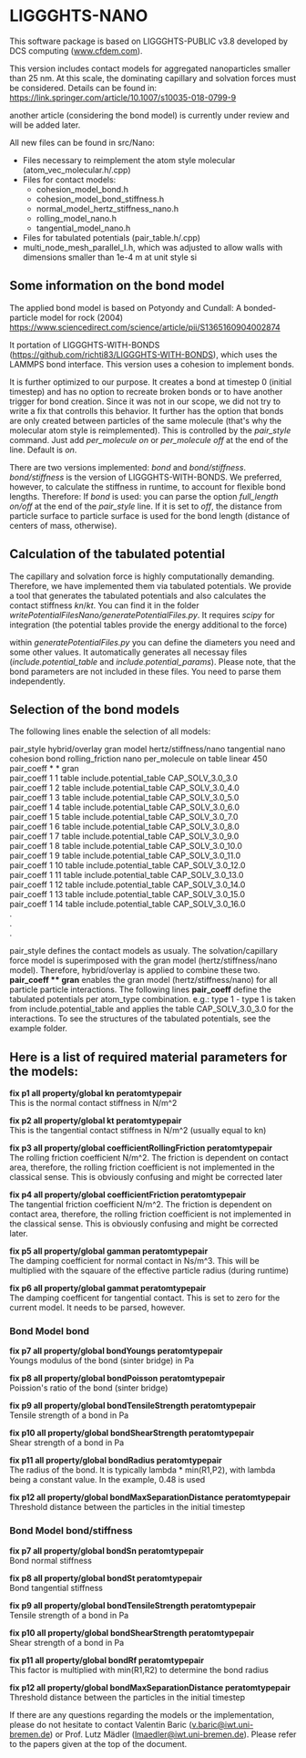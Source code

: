 # LIGGGHTS-NANO

This software package is based on LIGGGHTS-PUBLIC v3.8 developed by DCS computing (www.cfdem.com). 

This version includes contact models for aggregated nanoparticles smaller than 25 nm. At this scale, the dominating capillary and solvation forces must be considered. Details can be found in: 
https://link.springer.com/article/10.1007/s10035-018-0799-9

another article (considering the bond model) is currently under review and will be added later.

All new files can be found in src/Nano:
- Files necessary to reimplement the atom style molecular (atom_vec_molecular.h/.cpp)
- Files for contact models:
    + cohesion_model_bond.h
    + cohesion_model_bond_stiffness.h
    + normal_model_hertz_stiffness_nano.h
    + rolling_model_nano.h
    + tangential_model_nano.h
- Files for tabulated potentials (pair_table.h/.cpp)
- multi_node_mesh_parallel_I.h, which was adjusted to allow walls with dimensions smaller than 1e-4 m at unit style si

## Some information on the bond model
The applied bond model is based on Potyondy and Cundall: A bonded-particle model for rock (2004) https://www.sciencedirect.com/science/article/pii/S1365160904002874

It portation of LIGGGHTS-WITH-BONDS (https://github.com/richti83/LIGGGHTS-WITH-BONDS), which uses the LAMMPS bond interface.
This version uses a cohesion to implement bonds. 

It is further optimized to our purpose. It creates a bond at timestep 0 (initial timestep) and has no option to recreate broken bonds or to have another trigger for bond creation. Since it was not in our scope, we did not try to write a fix that controlls this behavior. 
It further has the option that bonds are only created between particles of the same molecule (that's why the molecular atom style is reimplemented). 
This is controlled by the *pair_style* command. Just add *per_molecule on* or *per_molecule off* at the end of the line. Default is *on*.

There are two versions implemented: *bond* and *bond/stiffness*.
*bond/stiffness* is the version of LIGGGHTS-WITH-BONDS. We preferred, however, to calculate the stiffness in runtime, to account for flexible bond lengths. 
Therefore: If *bond* is used: you can parse the option *full_length on/off* at the end of the *pair_style* line. If it is set to *off*, the distance from particle surface to particle surface is used for the bond length (distance of centers of mass, otherwise).

## Calculation of the tabulated potential
The capillary and solvation force is highly computationally demanding. Therefore, we have implemented them via tabulated potentials. 
We provide a tool that generates the tabulated potentials and also calculates the contact stiffness *kn*/*kt*. You can find it in the folder *writePotentialFilesNano/generatePotentialFiles.py*. It requires *scipy* for integration (the potential tables provide the energy additional to the force)

within *generatePotentialFiles.py* you can define the diameters you need and some other values. It automatically generates all necessay files (*include.potential_table* and *include.potential_params*). Please note, that the bond parameters are not included in these files. You need to parse them independently.

## Selection of the bond models
The following lines enable the selection of all models:  

pair_style      hybrid/overlay gran model hertz/stiffness/nano tangential nano cohesion bond rolling_friction nano per_molecule on table linear 450  
pair_coeff        * * gran  
pair_coeff        1 1 table include.potential_table CAP_SOLV_3.0_3.0  
pair_coeff        1 2 table include.potential_table CAP_SOLV_3.0_4.0  
pair_coeff        1 3 table include.potential_table CAP_SOLV_3.0_5.0  
pair_coeff        1 4 table include.potential_table CAP_SOLV_3.0_6.0  
pair_coeff        1 5 table include.potential_table CAP_SOLV_3.0_7.0  
pair_coeff        1 6 table include.potential_table CAP_SOLV_3.0_8.0  
pair_coeff        1 7 table include.potential_table CAP_SOLV_3.0_9.0  
pair_coeff        1 8 table include.potential_table CAP_SOLV_3.0_10.0  
pair_coeff        1 9 table include.potential_table CAP_SOLV_3.0_11.0  
pair_coeff        1 10 table include.potential_table CAP_SOLV_3.0_12.0  
pair_coeff        1 11 table include.potential_table CAP_SOLV_3.0_13.0  
pair_coeff        1 12 table include.potential_table CAP_SOLV_3.0_14.0  
pair_coeff        1 13 table include.potential_table CAP_SOLV_3.0_15.0  
pair_coeff        1 14 table include.potential_table CAP_SOLV_3.0_16.0  
.  
.  
.  

pair_style defines the contact models as usualy. The solvation/capillary force model is superimposed with the gran model (hertz/stiffness/nano model). Therefore, hybrid/overlay is applied to combine these two. 
**pair_coeff      ** gran** enables the gran model (hertz/stiffness/nano) for all particle particle interactions. The following lines **pair_coeff** define the tabulated potentials per atom_type combination. e.g.:
type 1 - type 1 is taken from include.potential_table and applies the table CAP_SOLV_3.0_3.0 for the interactions. To see the structures of the tabulated potentials, see the example folder.

## Here is a list of required material parameters for the models:

**fix     p1 all property/global kn peratomtypepair**  
This is the normal contact stiffness in N/m^2

**fix     p2 all property/global kt peratomtypepair**  
This is the tangential contact stiffness in N/m^2 (usually equal to kn)

**fix     p3 all property/global coefficientRollingFriction peratomtypepair**  
The rolling friction coefficient N/m^2. The friction is dependent on contact area, therefore, the rolling friction coefficient is not implemented in the classical sense. This is obviously confusing and might be corrected later

**fix     p4 all property/global coefficientFriction peratomtypepair**  
The tangential friction coefficient N/m^2. The friction is dependent on contact area, therefore, the rolling friction coefficient is not implemented in the classical sense. This is obviously confusing and might be corrected later.

**fix     p5 all property/global gamman peratomtypepair**  
The damping coefficient for normal contact in Ns/m^3. This will be multiplied with the sqauare of the effective particle radius (during runtime)

**fix     p6 all property/global gammat peratomtypepair**  
The damping coefficent for tangential contact. This is set to zero for the current model. It needs to be parsed, however.

### Bond Model **bond**

**fix     p7 all property/global bondYoungs peratomtypepair**  
Youngs modulus of the bond (sinter bridge) in Pa

**fix     p8 all property/global bondPoisson peratomtypepair**  
Poission's ratio of the bond (sinter bridge)

**fix     p9 all property/global bondTensileStrength peratomtypepair**  
Tensile strength of a bond in Pa

**fix     p10 all property/global bondShearStrength peratomtypepair**  
Shear strength of a bond in Pa

**fix     p11 all property/global bondRadius peratomtypepair**  
The radius of the bond. It is typically lambda * min(R1,P2), with lambda being a constant value. In the example, 0.48 is used

**fix     p12 all property/global bondMaxSeparationDistance peratomtypepair**  
Threshold distance between the particles in the initial timestep

### Bond Model **bond/stiffness**

**fix     p7 all property/global bondSn peratomtypepair**  
Bond normal stiffness

**fix     p8 all property/global bondSt peratomtypepair**  
Bond tangential stiffness

**fix     p9 all property/global bondTensileStrength peratomtypepair**  
Tensile strength of a bond in Pa

**fix     p10 all property/global bondShearStrength peratomtypepair**  
Shear strength of a bond in Pa

**fix     p11 all property/global bondRf peratomtypepair**   
This factor is multiplied with min(R1,R2) to determine the bond radius

**fix     p12 all property/global bondMaxSeparationDistance peratomtypepair**  
Threshold distance between the particles in the initial timestep


If there are any questions regarding the models or the implementation, please do not hesitate to contact Valentin Baric (v.baric@iwt.uni-bremen.de) or Prof. Lutz Mädler (lmaedler@iwt.uni-bremen.de). Please refer to the papers given at the top of the document.
